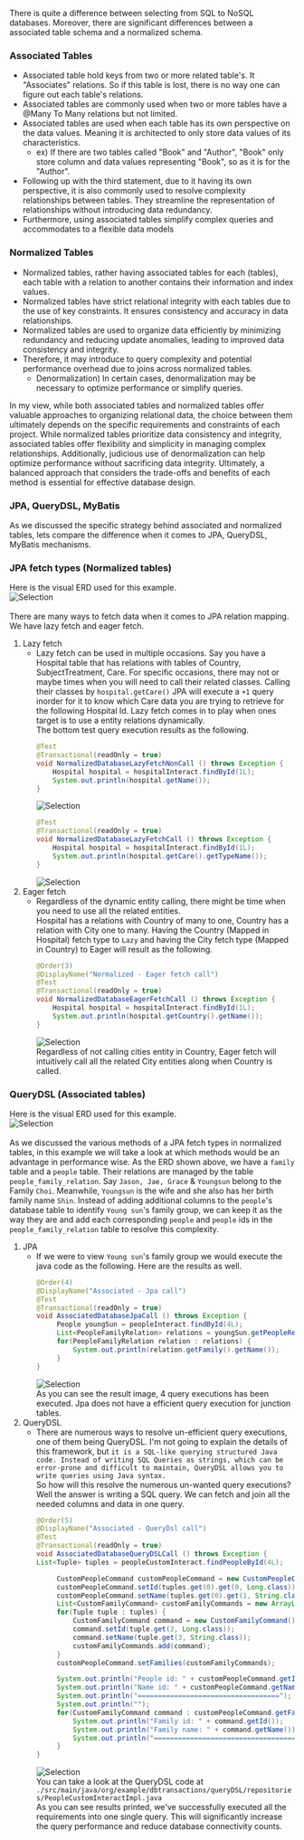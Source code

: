 There is quite a difference between selecting from SQL to NoSQL databases. Moreover, there are significant differences between a associated table schema and a normalized schema.

### Associated Tables
- Associated table hold keys from two or more related table's. It "Associates" relations. So if this table is lost, there is no way one can figure out each table's relations.
- Associated tables are commonly used when two or more tables have a @Many To Many relations but not limited.
- Associated tables are used when each table has its own perspective on the data values. Meaning it is architected to only store data values of its characteristics.
  - ex) If there are two tables called "Book" and "Author", "Book" only store column and data values representing "Book", so as it is for the "Author". 
- Following up with the third statement, due to it having its own perspective, it is also commonly used to resolve complexity relationships between tables. They streamline the representation of relationships without introducing data redundancy.
- Furthermore, using associated tables simplify complex queries and accommodates to a flexible data models

### Normalized Tables 
- Normalized tables, rather having associated tables for each (tables), each table with a relation to another contains their information and index values.
- Normalized tables have strict relational integrity with each tables due to the use of key constraints. It ensures consistency and accuracy in data relationships.
- Normalized tables are used to organize data efficiently by minimizing redundancy and reducing update anomalies, leading to improved data consistency and integrity.
- Therefore, it may introduce to query complexity and potential performance overhead due to joins across normalized tables.
  - Denormalization) In certain cases, denormalization may be necessary to optimize performance or simplify queries.

In my view, while both associated tables and normalized tables offer valuable approaches to organizing relational data, the choice between them ultimately depends on the specific requirements and constraints of each project. While normalized tables prioritize data consistency and integrity, associated tables offer flexibility and simplicity in managing complex relationships. Additionally, judicious use of denormalization can help optimize performance without sacrificing data integrity. Ultimately, a balanced approach that considers the trade-offs and benefits of each method is essential for effective database design.

### JPA, QueryDSL, MyBatis
As we discussed the specific strategy behind associated and normalized tables, lets compare the difference when it comes to JPA, QueryDSL, MyBatis mechanisms.

### JPA fetch types (Normalized tables)
Here is the visual ERD used for this example.
</br>
![Selection](./src/main/resources/files/normalized_erd.PNG)
</br></br>
There are many ways to fetch data when it comes to JPA relation mapping.
We have lazy fetch and eager fetch.
1. Lazy fetch
   - Lazy fetch can be used in multiple occasions. Say you have a Hospital table that has relations with tables of Country, SubjectTreatment, Care. For specific occasions, there may not or maybe times when you will need to call their related classes. 
     Calling their classes by `hospital.getCare()` JPA will execute a `+1` query inorder for it to know which Care data you are trying to retrieve for the following Hospital Id. Lazy fetch comes in to play when ones target is to use a entity relations dynamically. 
      </br>
      The bottom test query execution results as the following.
      </br>
        ```java
        @Test
        @Transactional(readOnly = true)
        void NormalizedDatabaseLazyFetchNonCall () throws Exception {
            Hospital hospital = hospitalInteract.findById(1L);
            System.out.println(hospital.getName());
        }
        ```
        ![Selection](./src/main/resources/files/test1.PNG)
        ```java
        @Test
        @Transactional(readOnly = true)
        void NormalizedDatabaseLazyFetchCall () throws Exception {
            Hospital hospital = hospitalInteract.findById(1L);
            System.out.println(hospital.getCare().getTypeName());
        }
        ```
        ![Selection](./src/main/resources/files/test2.PNG)
      </br> 
2. Eager fetch
   - Regardless of the dynamic entity calling, there might be time when you need to use all the related entities. </br> 
     Hospital has a relations with Country of many to one, Country has a relation with City one to many. Having the Country (Mapped in Hospital) fetch type to `Lazy` and having the City fetch type (Mapped in Country) to Eager will result as the following.
     </br>
       ```java
       @Order(3) 
       @DisplayName("Normalized - Eager fetch call")
       @Test 
       @Transactional(readOnly = true)
       void NormalizedDatabaseEagerFetchCall () throws Exception {
           Hospital hospital = hospitalInteract.findById(1L);
           System.out.println(hospital.getCountry().getName());
       }
       ```
      ![Selection](./src/main/resources/files/test3.PNG)
     </br> Regardless of not calling cities entity in Country, Eager fetch will intuitively call all the related City entities along when Country is called.

### QueryDSL (Associated tables)
Here is the visual ERD used for this example.
</br>
![Selection](./src/main/resources/files/associated_erd.PNG)
</br></br>
As we discussed the various methods of a JPA fetch types in normalized tables, in this example we will take a look at which methods would be an advantage in performance wise.
As the ERD shown above, we have a `family` table and a `people` table. Their relations are managed by the table `people_family_relation`. Say `Jason, Jae, Grace` & `Youngsun` belong to the Family `Choi`. Meanwhile, `Youngsun` is the wife and she also has her birth family name `Shin`. Instead of adding additional columns to the `people`'s database table to identify `Young sun`'s family group, we can keep it as the way they are and add each corresponding `people` and `people` ids in the `people_family_relation` table to resolve this complexity.

1. JPA
    - If we were to view `Young sun`'s family group we would execute the java code as the following. Here are the results as well.
      </br>
       ```java
       @Order(4)
       @DisplayName("Associated - Jpa call")
       @Test
       @Transactional(readOnly = true)
       void AssociatedDatabaseJpaCall () throws Exception {
            People youngSun = peopleInteract.findById(4L);
            List<PeopleFamilyRelation> relations = youngSun.getPeopleRelations();
            for(PeopleFamilyRelation relation : relations) {
                System.out.println(relation.getFamily().getName());
            }
       }
       ```
      ![Selection](./src/main/resources/files/test4.PNG)
      </br>
      As you can see the result image, 4 query executions has been executed. Jpa does not have a efficient query execution for junction tables.
2. QueryDSL
   - There are numerous ways to resolve un-efficient query executions, one of them being QueryDSL. I'm not going to explain the details of this framework, but `it is a SQL-like querying structured Java code.
   Instead of writing SQL Queries as strings, which can be error-prone and difficult to maintain, QueryDSL allows you to write queries using Java syntax.` </br>
   So how will this resolve the numerous un-wanted query executions? Well the answer is writing a SQL query. We can fetch and join all the needed columns and data in one query.
     </br>
       ```java
       @Order(5)
       @DisplayName("Associated - QueryDsl call")
       @Test
       @Transactional(readOnly = true)
       void AssociatedDatabaseQueryDSLCall () throws Exception {
       List<Tuple> tuples = peopleCustomInteract.findPeopleById(4L);
    
            CustomPeopleCommand customPeopleCommand = new CustomPeopleCommand();
            customPeopleCommand.setId(tuples.get(0).get(0, Long.class));
            customPeopleCommand.setName(tuples.get(0).get(1, String.class));
            List<CustomFamilyCommand> customFamilyCommands = new ArrayList<>();
            for(Tuple tuple : tuples) {
                CustomFamilyCommand command = new CustomFamilyCommand();
                command.setId(tuple.get(2, Long.class));
                command.setName(tuple.get(3, String.class));
                customFamilyCommands.add(command);
            }
            customPeopleCommand.setFamilies(customFamilyCommands);
    
            System.out.println("People id: " + customPeopleCommand.getId());
            System.out.println("Name id: " + customPeopleCommand.getName());
            System.out.println("===================================");
            System.out.println("");
            for(CustomFamilyCommand command : customPeopleCommand.getFamilies()) {
                System.out.println("Family id: " + command.getId());
                System.out.println("Family name: " + command.getName());
                System.out.println("===================================");
            }
       }
       ```
     ![Selection](./src/main/resources/files/test5.PNG)
     </br>
     You can take a look at the QueryDSL code at `./src/main/java/org/example/dbtransactions/queryDSL/repositories/PeopleCustomInteractImpl.java` </br>
     As you can see results printed, we've successfully executed all the requirements into one single query. This will significantly increase the query performance and reduce database connectivity counts.  
   
